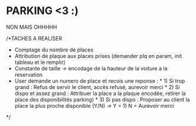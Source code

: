 # PARKING <3 :)
 NON MAIS OHHHHH
 
 
 /*TACHES A REALISER 
   - Comptage du nombre de places
   - Attribution de plaque aux places prises (demander plq en param, init tableau et le remplir)  
   - Constante de taille -> encodage de la hauteur de la voiture a la reservation
   - User demande un numero de place et recois une reponse : 
         * 1) Si trop grand : Refus de servir le client, accès refusé, aurevoir merci
         * 2) Si dispo et assez grand : Attribuer la place a la plaque encodée, retirer la place des disponibilités parking) 
         * 3) Si pas dispo : Proposer au client la place la plus proche disponible (Y/N) -> Y = 1) 
                                                                                          N = Aurevoir merci
   
 */
 
